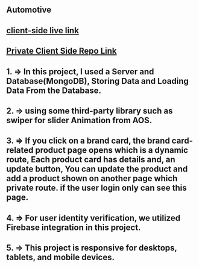 ## Automotive

## [client-side live link](https://brand-shop-client-1.web.app/)

## [ Private Client Side Repo Link](https://github.com/programming-hero-web-course-4/b8a10-brandshop-client-side-mahsin2004)

## 1. => In this project, I used a Server and Database(MongoDB), Storing Data and Loading Data From the Database.
## 2. => using some third-party library such as swiper for slider Animation from AOS.
## 3. => If you click on a brand card, the brand card-related product page opens which is a dynamic route, Each product card has details and, an update button, You can update the product and add a product shown on another page which private route. if the user login only can see this page.
## 4. => For user identity verification, we utilized Firebase integration in this project.
## 5. => This project is responsive for desktops, tablets, and mobile devices. 
